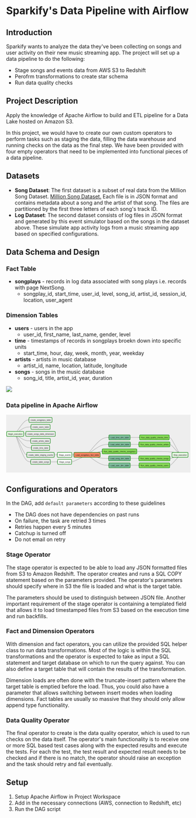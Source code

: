 # Sparkify's Data Pipeline with Airflow
## Introduction
Sparkify wants to analyze the data they've been collecting on songs and user activity on their new music streaming app. The project will set up a data pipeline to do the following:
- Stage songs and events data from AWS S3 to Redshift
- Perofrm transformations to create star schema
- Run data quality checks
## Project Description
Apply the knowledge of Apache Airflow to build and ETL pipeline for a Data Lake hosted on Amazon S3.

In this project, we would have to create our own custom operators to perform tasks such as staging the data, filling the data warehouse and running checks on the data as the final step. We have been provided with four empty operators that need to be implemented into functional pieces of a data pipeline.
## Datasets
- **Song Dataset**: The first dataset is a subset of real data from the Million Song Dataset. [Million Song Dataset.](http://millionsongdataset.com/) Each file is in JSON format and contains metadata about a song and the artist of that song. The files are partitioned by the first three letters of each song's track ID.
- **Log Dataset**: The second dataset consists of log files in JSON format and generated by this event simulator based on the songs in the dataset above. These simulate app activity logs from a music streaming app based on specified configurations.

## Data Schema and Design
### Fact Table
- **songplays** - records in log data associated with song plays i.e. records with page NextSong.
  - songplay_id, start_time, user_id, level, song_id, artist_id, session_id, location, user_agent
 
 ### Dimension Tables
 - **users** - users in the app
   - user_id, first_name, last_name, gender, level
  - **time** - timestamps of records in songplays broekn down into specific units
    - start_time, hour, day, week, month, year, weekday
 - **artists** - artists in music database
   - artist_id, name, location, latitude, longitude
  - **songs** - songs in the music database
    - song_id, title, artist_id, year, duration
   
 ![](https://udacity-reviews-uploads.s3.us-west-2.amazonaws.com/_attachments/33760/1586916755/Song_ERD.png)
 ### Data pipeline in Apache Airflow

![](DAG.png)

## Configurations and Operators
In the DAG, add  `default parameters`  according to these guidelines

-   The DAG does not have dependencies on past runs
-   On failure, the task are retried 3 times
-   Retries happen every 5 minutes
-   Catchup is turned off
-   Do not email on retry
### Stage Operator

The stage operator is expected to be able to load any JSON formatted files from S3 to Amazon Redshift. The operator creates and runs a SQL COPY statement based on the parameters provided. The operator's parameters should specify where in S3 the file is loaded and what is the target table.

The parameters should be used to distinguish between JSON file. Another important requirement of the stage operator is containing a templated field that allows it to load timestamped files from S3 based on the execution time and run backfills.

### Fact and Dimension Operators

With dimension and fact operators, you can utilize the provided SQL helper class to run data transformations. Most of the logic is within the SQL transformations and the operator is expected to take as input a SQL statement and target database on which to run the query against. You can also define a target table that will contain the results of the transformation.

Dimension loads are often done with the truncate-insert pattern where the target table is emptied before the load. Thus, you could also have a parameter that allows switching between insert modes when loading dimensions. Fact tables are usually so massive that they should only allow append type functionality.

### Data Quality Operator

The final operator to create is the data quality operator, which is used to run checks on the data itself. The operator's main functionality is to receive one or more SQL based test cases along with the expected results and execute the tests. For each the test, the test result and expected result needs to be checked and if there is no match, the operator should raise an exception and the task should retry and fail eventually.
## Setup
1. Setup Apache Airflow in Project Workspace
2. Add in the necessary connections (AWS, connection to Redshift, etc)
3. Run the DAG script
